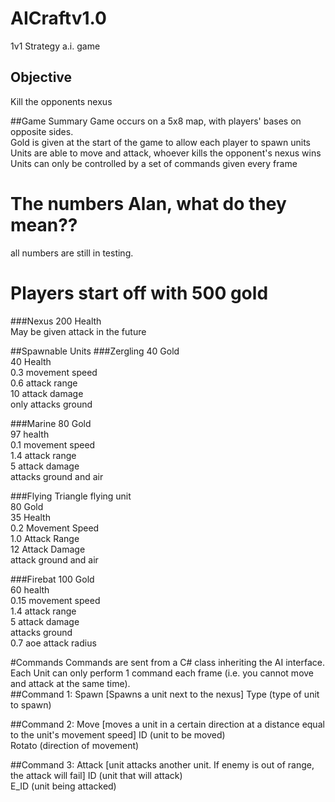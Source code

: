 # AICraftv1.0
1v1 Strategy a.i. game
## Objective 
Kill the opponents nexus

##Game Summary
Game occurs on a 5x8 map, with players' bases on opposite sides.<br />
Gold is given at the start of the game to allow each player to spawn units<br />
Units are able to move and attack, whoever kills the opponent's nexus wins<br />
Units can only be controlled by a set of commands given every frame<br />

# The numbers Alan, what do they mean??
all numbers are still in testing.

# Players start off with 500 gold

###Nexus
200 Health<br />
May be given attack in the future<br />

##Spawnable Units
###Zergling
40 Gold<br />
40 Health<br />
0.3 movement speed<br />
0.6 attack range<br />
10 attack damage<br />
only attacks ground<br />

###Marine
80 Gold<br />
97 health<br />
0.1 movement speed<br />
1.4 attack range<br />
5 attack damage<br />
attacks ground and air <br />

###Flying Triangle
flying unit <br />
80 Gold<br />
35 Health<br />
0.2 Movement Speed<br />
1.0 Attack Range<br />
12 Attack Damage<br />
attack ground and air <br />

###Firebat
100 Gold<br />
60 health<br />
0.15 movement speed<br />
1.4 attack range<br />
5 attack damage<br />
attacks ground <br />
0.7 aoe attack radius <br />

#Commands
Commands are sent from a C# class inheriting the AI interface.<br />
Each Unit can only perform 1 command each frame (i.e. you cannot move and attack at the same time).<br />
##Command 1: Spawn [Spawns a unit next to the nexus]
Type (type of unit to spawn)<br />

##Command 2: Move [moves a unit in a certain direction at a distance equal to the unit's movement speed]
ID (unit to be moved)<br />
Rotato (direction of movement)<br />

##Command 3: Attack [unit attacks another unit. If enemy is out of range, the attack will fail]
ID (unit that will attack)<br />
E_ID (unit being attacked)<br />
